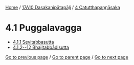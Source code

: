 
[Home](/) / [17A10 Dasakanipātapāḷi](/tipitaka/17A10.md) / [4 Catutthapaṇṇāsaka](/tipitaka/17A10/4.md)

# 4.1 Puggalavagga

* [4.1.1 Sevitabbasutta](/tipitaka/17A10/4/4.1/4.1.1.md)
* [4.1.2--12 Bhajitabbādisutta](/tipitaka/17A10/4/4.1/4.1.2--12.md)

[Go to previous page](/tipitaka/17A10/4.md) / [Go to parent page](/tipitaka/17A10/4.md) / [Go to next page](/tipitaka/17A10/4/4.1/4.1.1.md)


